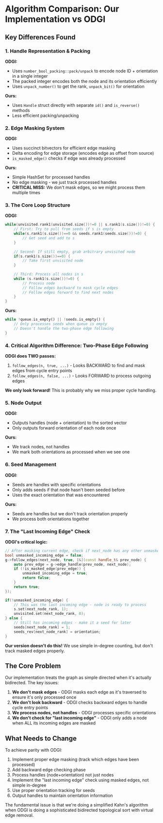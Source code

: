 # Algorithm Comparison: Our Implementation vs ODGI

## Key Differences Found

### 1. **Handle Representation & Packing**
**ODGI:**
- Uses `number_bool_packing::pack/unpack` to encode node ID + orientation in a single integer
- The packed integer encodes both the node and its orientation efficiently
- Uses `unpack_number()` to get the rank, `unpack_bit()` for orientation

**Ours:**
- Uses `Handle` struct directly with separate `id()` and `is_reverse()` methods
- Less efficient packing/unpacking

### 2. **Edge Masking System**
**ODGI:**
- Uses succinct bitvectors for efficient edge masking
- Delta encoding for edge storage (encodes edge as offset from source)
- `is_masked_edge()` checks if edge was already processed

**Ours:**
- Simple HashSet for processed handles
- No edge masking - we just track processed handles
- **CRITICAL MISS:** We don't mask edges, so we might process them multiple times

### 3. **The Core Loop Structure**
**ODGI:**
```cpp
while(unvisited.rank1(unvisited.size())!=0 || s.rank1(s.size())!=0) {
    // First: Try to pull from seeds if s is empty
    while(s.rank1(s.size())==0 && seeds.rank1(seeds.size())!=0) {
        // Get seed and add to s
    }
    
    // Second: If still empty, grab arbitrary unvisited node
    if(s.rank1(s.size())==0) {
        // Take first unvisited node
    }
    
    // Third: Process all nodes in s
    while (s.rank1(s.size())!=0) {
        // Process node
        // Follow edges backward to mask cycle edges
        // Follow edges forward to find next nodes
    }
}
```

**Ours:**
```rust
while !queue.is_empty() || !seeds.is_empty() {
    // Only processes seeds when queue is empty
    // Doesn't handle the two-phase edge following
}
```

### 4. **Critical Algorithm Difference: Two-Phase Edge Following**
**ODGI does TWO passes:**
1. `follow_edges(n, true, ...)` - Looks BACKWARD to find and mask edges from cycle entry points
2. `follow_edges(n, false, ...)` - Looks FORWARD to process outgoing edges

**We only look forward!** This is probably why we miss proper cycle handling.

### 5. **Node Output**
**ODGI:**
- Outputs handles (node + orientation) to the sorted vector
- Only outputs forward orientation of each node once

**Ours:**
- We track nodes, not handles
- We mark both orientations as processed when we see one

### 6. **Seed Management**
**ODGI:**
- Seeds are handles with specific orientations
- Only adds seeds if that node hasn't been seeded before
- Uses the exact orientation that was encountered

**Ours:**
- Seeds are handles but we don't track orientation properly
- We process both orientations together

### 7. **The "Last Incoming Edge" Check**
**ODGI's critical logic:**
```cpp
// After masking current edge, check if next_node has any other unmasked incoming edges
bool unmasked_incoming_edge = false;
g->follow_edges(next_node, true, [&](const handle_t& prev_node) {
    auto prev_edge = g->edge_handle(prev_node, next_node);
    if (!is_masked_edge(prev_edge)) {
        unmasked_incoming_edge = true;
        return false;
    }
    return true;
});

if(!unmasked_incoming_edge) {
    // This was the last incoming edge - node is ready to process
    s.set(next_node_rank, 1);
    unvisited.set(next_node_rank, 0);
} else {
    // Still has incoming edges - make it a seed for later
    seeds[next_node_rank] = 1;
    seeds_rev[next_node_rank] = orientation;
}
```

**Our version doesn't do this!** We use simple in-degree counting, but don't track masked edges properly.

## The Core Problem

Our implementation treats the graph as simple directed when it's actually bidirected. The key issues:

1. **We don't mask edges** - ODGI masks each edge as it's traversed to ensure it's only processed once
2. **We don't look backward** - ODGI checks backward edges to handle cycle entry points
3. **We process nodes, not handles** - ODGI processes specific orientations
4. **We don't check for "last incoming edge"** - ODGI only adds a node when ALL its incoming edges are masked

## What Needs to Change

To achieve parity with ODGI:

1. Implement proper edge masking (track which edges have been processed)
2. Add backward edge checking phase
3. Process handles (node+orientation) not just nodes
4. Implement the "last incoming edge" check using masked edges, not simple in-degree
5. Use proper orientation tracking for seeds
6. Output handles to maintain orientation information

The fundamental issue is that we're doing a simplified Kahn's algorithm when ODGI is doing a sophisticated bidirected topological sort with virtual edge removal.